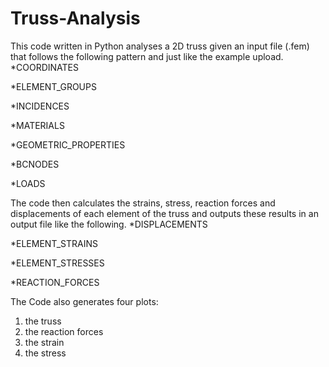 # Truss-Analysis
This code written in Python analyses a 2D truss given an input file (.fem) that follows the following pattern and just like the example upload.
*COORDINATES  

*ELEMENT_GROUPS
 
*INCIDENCES

*MATERIALS

*GEOMETRIC_PROPERTIES

*BCNODES

*LOADS

The code then calculates the strains, stress, reaction forces and displacements of each element of the truss and outputs these results in an output file like the following.
*DISPLACEMENTS

*ELEMENT_STRAINS

*ELEMENT_STRESSES

*REACTION_FORCES

The Code also generates four plots:
1) the truss
2) the reaction forces
3) the strain
4) the stress
